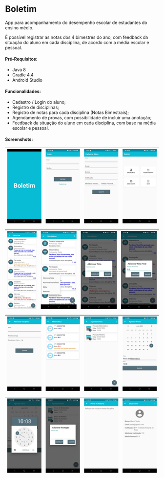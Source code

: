 # Boletim

App para acompanhamento do desempenho escolar de estudantes do ensino médio.

É possível registrar as notas dos 4 bimestres do ano, com feedback da situação do aluno em cada disciplina, de acordo com a média escolar e pessoal.

#### Pré-Requisitos:
* Java 8
* Gradle 4.4
* Android Studio

#### Funcionalidades:

* Cadastro / Login do aluno;
* Registro de disciplinas;
* Registro de notas para cada disciplina (Notas Bimestrais);
* Agendamento de provas, com possibilidade de incluir uma anotação;
* Feedback da situação do aluno em cada disciplina, com base na média escolar e pessoal.

#### Screenshots:

| ![Screenshot 1](screenshots/Screenshot1.jpeg) | ![Screenshot 2](screenshots/Screenshot2.jpeg) | ![Screenshot 3](screenshots/Screenshot3.jpeg) | ![Screenshot 4](screenshots/Screenshot4.jpeg) |
|------------------------------|------------------------------|------------------------------|------------------------------|

| ![Screenshot 5](screenshots/Screenshot5.jpeg) | ![Screenshot 6](screenshots/Screenshot6.jpeg) | ![Screenshot 7](screenshots/Screenshot7.jpeg) | ![Screenshot 8](screenshots/Screenshot8.jpeg) |
|------------------------------|------------------------------|------------------------------|------------------------------|

| ![Screenshot 9](screenshots/Screenshot9.jpeg) | ![Screenshot 10](screenshots/Screenshot10.jpeg) | ![Screenshot 11](screenshots/Screenshot11.jpeg) | ![Screenshot 12](screenshots/Screenshot12.jpeg) |
|------------------------------|------------------------------|------------------------------|------------------------------|

| ![Screenshot 13](screenshots/Screenshot13.jpeg) | ![Screenshot 14](screenshots/Screenshot14.jpeg) | ![Screenshot 15](screenshots/Screenshot15.jpeg) | ![Screenshot 16](screenshots/Screenshot16.jpeg) |
|------------------------------|------------------------------|------------------------------|------------------------------|
